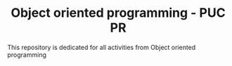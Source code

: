 <h1 align="center">Object oriented programming - PUC PR</h1>

This repository is dedicated for all activities from Object oriented programming